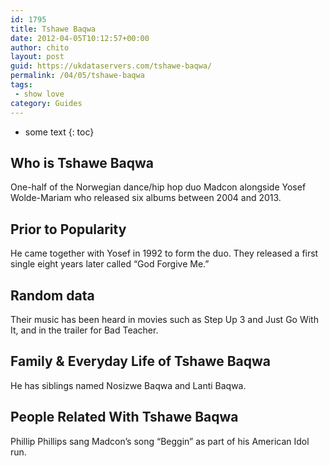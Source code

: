 ```yaml
---
id: 1795
title: Tshawe Baqwa
date: 2012-04-05T10:12:57+00:00
author: chito
layout: post
guid: https://ukdataservers.com/tshawe-baqwa/
permalink: /04/05/tshawe-baqwa
tags:
 - show love
category: Guides
---
```


* some text
{: toc}
          
          
## Who is  Tshawe Baqwa
                  
                  
                  
One-half of the Norwegian dance/hip hop duo Madcon alongside Yosef Wolde-Mariam who released six albums between 2004 and 2013.
                  
                
                
                
## Prior to Popularity 
                  
                  
                  
He came together with Yosef in 1992 to form the duo. They released a first single eight years later called &#8220;God Forgive Me.&#8221;
                  
                
                
                
## Random data 
                  
                  
                  
Their music has been heard in movies such as Step Up 3 and Just Go With It, and in the trailer for Bad Teacher.
                  
                
                
                
## Family & Everyday Life of Tshawe Baqwa
                  
                  
                  
He has siblings named Nosizwe Baqwa and Lanti Baqwa.
                  
                
                
                
## People Related With  Tshawe Baqwa
                  
                  
                  
Phillip Phillips sang Madcon&#8217;s song &#8220;Beggin&#8221; as part of his American Idol run.
                  
                
              
            
          
          
          
    
    
  
